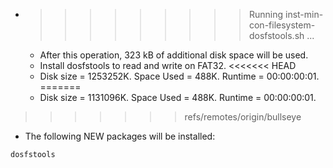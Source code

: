 * >>>>>>>>> Running inst-min-con-filesystem-dosfstools.sh ...
  * After this operation, 323 kB of additional disk space will be used.
  * Install dosfstools to read and write on FAT32.
<<<<<<< HEAD
  * Disk size = 1253252K. Space Used = 488K. Runtime = 00:00:00:01.
=======
  * Disk size = 1131096K. Space Used = 488K. Runtime = 00:00:00:01.
>>>>>>> refs/remotes/origin/bullseye
  * The following NEW packages will be installed:
  ```bash
dosfstools
  ```
